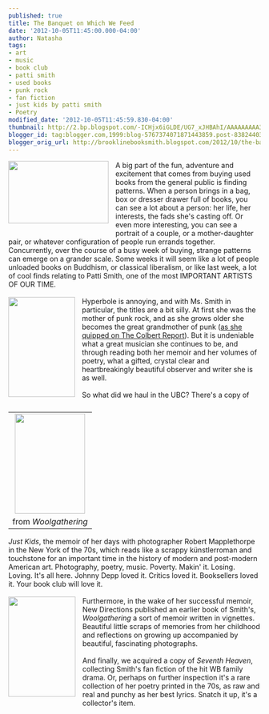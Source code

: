 ```yaml
---
published: true
title: The Banquet on Which We Feed
date: '2012-10-05T11:45:00.000-04:00'
author: Natasha
tags:
- art
- music
- book club
- patti smith
- used books
- punk rock
- fan fiction
- just kids by patti smith
- Poetry
modified_date: '2012-10-05T11:45:59.830-04:00'
thumbnail: http://2.bp.blogspot.com/-ICHjx6iGLDE/UG7_xJHBAhI/AAAAAAAAA3U/S1nJ-IEESfc/s72-c/patti.jpg
blogger_id: tag:blogger.com,1999:blog-5767374071871443859.post-8382440376711225114
blogger_orig_url: http://brooklinebooksmith.blogspot.com/2012/10/the-banquet-on-which-we-feed.html
---
```


<div class="separator" style="clear: both; text-align: center;"><a href="http://2.bp.blogspot.com/-ICHjx6iGLDE/UG7_xJHBAhI/AAAAAAAAA3U/S1nJ-IEESfc/s1600/patti.jpg" imageanchor="1" style="clear: left; float: left; margin-bottom: 1em; margin-right: 1em;"><img border="0" height="125" src="http://2.bp.blogspot.com/-ICHjx6iGLDE/UG7_xJHBAhI/AAAAAAAAA3U/S1nJ-IEESfc/s200/patti.jpg" width="200" /></a></div>A big part of the fun, adventure and excitement that comes from buying used books from the general public is finding patterns. When a person brings in a bag, box or dresser drawer full of books, you can see a lot about a person: her life, her interests, the fads she's casting off. Or even more interesting, you can see a portrait of a couple, or a mother-daughter pair, or whatever configuration of people run errands together. Concurrently, over the course of a busy week of buying, strange patterns can emerge on a grander scale. Some weeks it will seem like a lot of people unloaded books on Buddhism, or classical liberalism, or like last week, a lot of cool finds relating to Patti Smith, one of the most IMPORTANT ARTISTS OF OUR TIME.<br /><br /><a href="http://1.bp.blogspot.com/-Z5MrN8KN7GY/UG7_0zBPfLI/AAAAAAAAA3s/Skr6IImPWtI/s1600/just-kids-patt-smith-200x330.jpg" imageanchor="1" style="clear: left; float: left; margin-bottom: 1em; margin-right: 1em;"><img border="0" height="200" src="http://1.bp.blogspot.com/-Z5MrN8KN7GY/UG7_0zBPfLI/AAAAAAAAA3s/Skr6IImPWtI/s200/just-kids-patt-smith-200x330.jpg" width="133" /></a>Hyperbole is annoying, and with Ms. Smith in particular, the titles are a bit silly. At first she was the mother of punk rock, and as she grows older she becomes the great grandmother of punk (<a href="http://www.colbertnation.com/the-colbert-report-videos/368381/december-13-2010/patti-smith">as she quipped on The Colbert Report</a>). But it is undeniable what a great musician she continues to be, and through reading both her memoir and her volumes of poetry, what a gifted, crystal clear and heartbreakingly beautiful observer and writer she is as well.<br /><br /><table cellpadding="0" cellspacing="0" class="tr-caption-container" style="float: right; margin-left: 1em; text-align: right;"><tbody><tr><td style="text-align: center;"><a href="http://2.bp.blogspot.com/-j9ivNru9ouQ/UG7_ywUKKtI/AAAAAAAAA3c/wKfIgnj8rLg/s1600/patti1.jpg" imageanchor="1" style="clear: right; margin-bottom: 1em; margin-left: auto; margin-right: auto;"><img border="0" height="200" src="http://2.bp.blogspot.com/-j9ivNru9ouQ/UG7_ywUKKtI/AAAAAAAAA3c/wKfIgnj8rLg/s200/patti1.jpg" width="140" /></a></td></tr><tr><td class="tr-caption" style="text-align: center;">from <i>Woolgathering</i></td></tr></tbody></table>So what did we haul in the UBC? There's a copy of <i>Just Kids</i>, the memoir of her days with photographer Robert Mapplethorpe in the New York of the 70s, which reads like a scrappy künstlerroman and touchstone for an important time in the history of modern and post-modern American art. Photography, poetry, music. Poverty. Makin' it. Losing. Loving. It's all here. Johnny Depp loved it. Critics loved it. Booksellers loved it. Your book club will love it.<br /><br /><a href="http://1.bp.blogspot.com/-TD1PKRrQJVo/UG7_zTRWujI/AAAAAAAAA3k/MeCHCl7_V6s/s1600/patti2.jpg" imageanchor="1" style="clear: left; float: left; margin-bottom: 1em; margin-right: 1em;"><img border="0" height="200" src="http://1.bp.blogspot.com/-TD1PKRrQJVo/UG7_zTRWujI/AAAAAAAAA3k/MeCHCl7_V6s/s200/patti2.jpg" width="134" /></a>Furthermore, in the wake of her successful memoir, New Directions published an earlier book of Smith's, <i>Woolgathering&nbsp;</i>a sort of memoir written in vignettes. Beautiful little scraps of memories from her childhood and reflections on growing up accompanied by beautiful, fascinating photographs.<br /><br />And finally, we acquired a copy of <i>Seventh Heaven</i>, collecting Smith's fan fiction of the hit WB family drama. Or, perhaps on further inspection it's a rare collection of her poetry printed in the 70s, as raw and real and punchy as her best lyrics. Snatch it up, it's a collector's item.